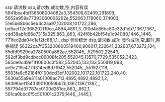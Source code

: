 
ssp 请求数
ssp,请求数,成功数,空,内容有误
5641bea4bff38506004082a3,354308,62409,291899,
5652e959a77393060006292e,552063,178060,374003,
51e5b68b6c5eb4c2aa97,102008,101722,286,
bd5acf12e368202f19cc,4894,4891,3,
0f0d4e86bc80e32d1eb7,1367,1367,,
cdd38abfd66d7315a325,863,,863,
424f8b42bf54e1c94088,1446,,1446,
771fed2da04c1ef2fc88,1,1,,
dsp 竞价统计
dsp,请求数,成功,竞价成功,空,超时,网络错误
56322ca7f353200600519460,906017,232641,232607,673272,104,
55dfd9929da2780500a862ae,552045,,,529502,22543,
562df3bd9cdbcc06008fc205,552045,13570,7729,535052,3423,
565de0cd9ef1f10600c3f582,552045,133,133,550919,993,
ae9c219c477d314ed8d7f942,552045,,,551927,118,
5583fa6c52184f0100dcd3bf,102002,101722,101722,240,40,
5630a55a9e311a01008ac713,4895,4892,4892,1,2,
56396bef134339010059bb7b,1367,1367,1367,,,
557794d37787ac0100d261ce,863,,,862,1,
561ca0bbc6f5c501001c2379,1446,,,1445,1,

